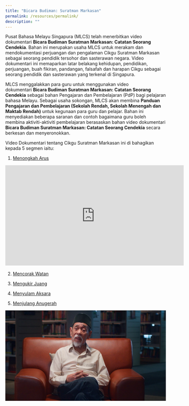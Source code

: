 ```yaml
---
title: "Bicara Budiman: Suratman Markasan"
permalink: /resources/permalink/
description: ""
---
```

Pusat Bahasa Melayu Singapura (MLCS) telah menerbitkan video dokumentari&nbsp;**Bicara Budiman Suratman Markasan: Catatan Seorang Cendekia**. Bahan ini merupakan usaha MLCS untuk merakam dan mendokumentasi perjuangan dan pengalaman Cikgu Suratman Markasan sebagai seorang pendidik tersohor dan sasterawan negara. Video dokumentari ini memaparkan latar belakang kehidupan, pendidikan, perjuangan, buah fikiran, pandangan, falsafah dan harapan Cikgu sebagai seorang pendidik dan sasterawan yang terkenal di Singapura.

MLCS menggalakkan para guru untuk menggunakan video dokumentari&nbsp;**Bicara Budiman Suratman Markasan: Catatan Seorang Cendekia**&nbsp;sebagai bahan Pengajaran dan Pembelajaran (PdP) bagi pelajaran bahasa Melayu. Sebagai usaha sokongan, MLCS akan membina&nbsp;**Panduan Pengajaran dan Pembelajaran (Sekolah Rendah, Sekolah Menengah dan Maktab Rendah)**&nbsp;untuk kegunaan para guru dan pelajar.&nbsp;Bahan ini menyediakan beberapa saranan dan contoh bagaimana guru boleh membina aktiviti-aktiviti pembelajaran berasaskan bahan&nbsp;video dokumentari **Bicara Budiman Suratman Markasan: Catatan Seorang Cendekia**&nbsp;secara berkesan dan menyeronokkan.

Video Dokumentari tentang Cikgu Suratman Markasan ini di bahagikan kepada 5 segmen iaitu:
1. [Menongkah Arus](https://youtu.be/qtwM2jQK46o)
<iframe allowfullscreen="" allow="accelerometer; autoplay; clipboard-write; encrypted-media; gyroscope; picture-in-picture; web-share" frameborder="0" title="YouTube video player" src="https://www.youtube.com/embed/qtwM2jQK46o?si=Vqp-BMibVS55NhZJ" height="315" width="560"></iframe>

2. [Mencorak Watan](https://youtu.be/yOoTYHXfxkA)


3. [Mengukir Juang](https://youtu.be/kehgSRMgsVw)


4. [Menyulam Aksara](https://youtu.be/7IVVKG0WsRQ )


5. [Menjulang Anugerah](https://youtu.be/Bdm-I2xpOss)

![](/images/001_suratman%20markasan.jpg)